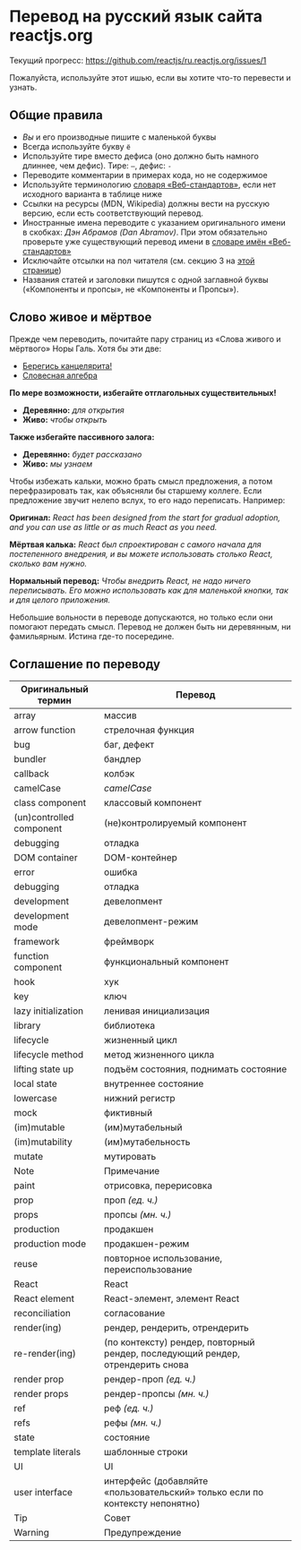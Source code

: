 # Перевод на русский язык сайта reactjs.org

Текущий прогресс: https://github.com/reactjs/ru.reactjs.org/issues/1

Пожалуйста, используйте этот ишью, если вы хотите что-то перевести и узнать.

## Общие правила

- _Вы_ и его производные пишите с маленькой буквы
- Всегда используйте букву `ё`
- Используйте тире вместо дефиса (оно должно быть намного длиннее, чем дефис). Тире: `—`, дефис: `-`
- Переводите комментарии в примерах кода, но не содержимое
- Используйте терминологию [словаря «Веб-стандартов»](https://github.com/web-standards-ru/dictionary), если нет исходного варианта в таблице ниже
- Ссылки на ресурсы (MDN, Wikipedia) должны вести на русскую версию, если есть соответствующий перевод.
- Иностранные имена переводите с указанием оригинального имени в скобках: _Дэн Абрамов (Dan Abramov)_. При этом обязательно проверьте уже существующий перевод имени в [словаре имён «Веб-стандартов»](https://github.com/web-standards-ru/dictionary/blob/master/names.md)
- Исключайте отсылки на пол читателя (см. секцию 3 на [этой странице](http://www.un.org/ru/gender-inclusive-language/guidelines.shtml))
- Названия статей и заголовки пишутся с одной заглавной буквы («Компоненты и пропсы», не «Компоненты и Пропсы»).

## Слово живое и мёртвое

Прежде чем переводить, почитайте пару страниц из «Слова живого и мёртвого» Норы Галь. Хотя бы эти две:

* [Берегись канцелярита!](http://www.vavilon.ru/noragal/slovo2.html)
* [Словесная алгебра](http://www.vavilon.ru/noragal/slovo4.html)

**По мере возможности, избегайте отглагольных существительных!**

* **Деревянно:** *для открытия*
* **Живо:** *чтобы открыть*

**Также избегайте пассивного залога:**

* **Деревянно:** *будет рассказано*
* **Живо:** *мы узнаем*

Чтобы избежать кальки, можно брать смысл предложения, а потом перефразировать так, как объясняли бы старшему коллеге. Если предложение звучит нелепо вслух, то его надо переписать. Например:

**Оригинал:** *React has been designed from the start for gradual adoption, and you can use as little or as much React as you need.*

**Мёртвая калька:** *React был спроектирован с самого начала для постепенного внедрения, и вы можете использовать столько React, сколько вам нужно.*

**Нормальный перевод:** *Чтобы внедрить React, не надо ничего переписывать. Его можно использовать как для маленькой кнопки, так и для целого приложения.*

Небольшие вольности в переводе допускаются, но только если они помогают передать смысл. Перевод не должен быть ни деревянным, ни фамильярным. Истина где-то посередине.

## Соглашение по переводу

| Оригинальный термин | Перевод |
| ------------------ | ---------- |
| array | массив |
| arrow function | стрелочная функция |
| bug | баг, дефект |
| bundler | бандлер |
| callback | колбэк |
| camelCase | *camelCase* |
| class component | классовый компонент |
| (un)controlled component | (не)контролируемый компонент |
| debugging | отладка |
| DOM container | DOM-контейнер |
| error | ошибка |
| debugging | отладка |
| development | девелопмент |
| development mode | девелопмент-режим |
| framework | фреймворк |
| function component | функциональный компонент |
| hook | хук |
| key | ключ |
| lazy initialization | ленивая инициализация |
| library | библиотека |
| lifecycle | жизненный цикл |
| lifecycle method | метод жизненного цикла |
| lifting state up | подъём состояния, поднимать состояние |
| local state | внутреннее состояние |
| lowercase | нижний регистр |
| mock | фиктивный |
| (im)mutable | (им)мутабельный |
| (im)mutability | (им)мутабельность |
| mutate | мутировать |
| Note | Примечание |
| paint | отрисовка, перерисовка |
| prop | проп *(ед. ч.)* |
| props | пропсы *(мн. ч.)* |
| production | продакшен |
| production mode | продакшен-режим |
| reuse | повторное использование, переиспользование |
| React | React |
| React element | React-элемент, элемент React |
| reconciliation | согласование |
| render(ing) | рендер, рендерить, отрендерить |
| re-render(ing) | (по контексту) рендер, повторный рендер, последующий рендер, отрендерить снова |
| render prop | рендер-проп *(ед. ч.)* |
| render props | рендер-пропсы *(мн. ч.)* |
| ref | реф *(ед. ч.)* |
| refs | рефы *(мн. ч.)* |
| state | состояние |
| template literals | шаблонные строки |
| UI | UI |
| user interface | интерфейс (добавляйте «пользовательский» только если по контексту непонятно) |
| Tip | Совет |
| Warning | Предупреждение |
